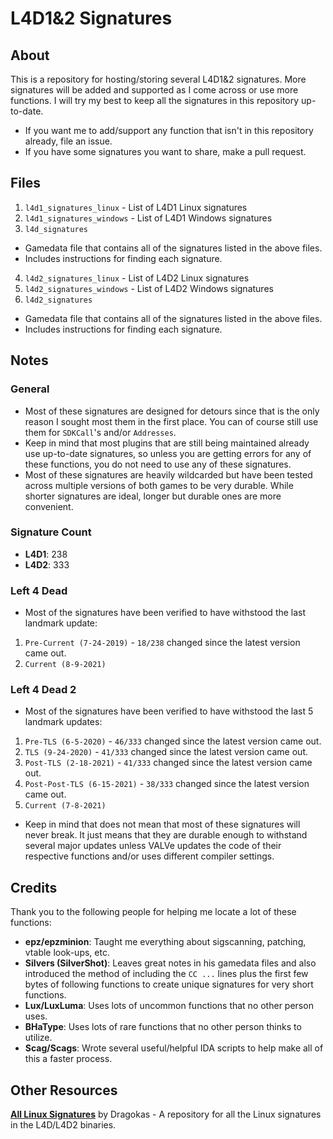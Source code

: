 # L4D1&2 Signatures

## About
This is a repository for hosting/storing several L4D1&2 signatures. More signatures will be added and supported as I come across or use more functions. I will try my best to keep all the signatures in this repository up-to-date.
- If you want me to add/support any function that isn't in this repository already, file an issue.
- If you have some signatures you want to share, make a pull request.

## Files
1. `l4d1_signatures_linux` - List of L4D1 Linux signatures
2. `l4d1_signatures_windows` - List of L4D1 Windows signatures
3. `l4d_signatures`
- Gamedata file that contains all of the signatures listed in the above files.
- Includes instructions for finding each signature.
4. `l4d2_signatures_linux` - List of L4D2 Linux signatures
5. `l4d2_signatures_windows` - List of L4D2 Windows signatures
6. `l4d2_signatures`
- Gamedata file that contains all of the signatures listed in the above files.
- Includes instructions for finding each signature.

## Notes

### General
- Most of these signatures are designed for detours since that is the only reason I sought most them in the first place. You can of course still use them for `SDKCall`'s and/or `Addresses`.
- Keep in mind that most plugins that are still being maintained already use up-to-date signatures, so unless you are getting errors for any of these functions, you do not need to use any of these signatures.
- Most of these signatures are heavily wildcarded but have been tested across multiple versions of both games to be very durable. While shorter signatures are ideal, longer but durable ones are more convenient.

### Signature Count
- **L4D1**: 238
- **L4D2**: 333

### Left 4 Dead
- Most of the signatures have been verified to have withstood the last landmark update:
1. `Pre-Current (7-24-2019)` - `18/238` changed since the latest version came out.
2. `Current (8-9-2021)`

### Left 4 Dead 2
- Most of the signatures have been verified to have withstood the last 5 landmark updates:
1. `Pre-TLS (6-5-2020)` - `46/333` changed since the latest version came out.
2. `TLS (9-24-2020)` - `41/333` changed since the latest version came out.
3. `Post-TLS (2-18-2021)` - `41/333` changed since the latest version came out.
4. `Post-Post-TLS (6-15-2021)` - `38/333` changed since the latest version came out.
5. `Current (7-8-2021)`
- Keep in mind that does not mean that most of these signatures will never break. It just means that they are durable enough to withstand several major updates unless VALVe updates the code of their respective functions and/or uses different compiler settings.

## Credits
Thank you to the following people for helping me locate a lot of these functions:
- **epz/epzminion**: Taught me everything about sigscanning, patching, vtable look-ups, etc.
- **Silvers (SilverShot)**: Leaves great notes in his gamedata files and also introduced the method of including the `CC ...` lines plus the first few bytes of following functions to create unique signatures for very short functions.
- **Lux/LuxLuma**: Uses lots of uncommon functions that no other person uses.
- **BHaType**: Uses lots of rare functions that no other person thinks to utilize.
- **Scag/Scags**: Wrote several useful/helpful IDA scripts to help make all of this a faster process.

## Other Resources
**[All Linux Signatures](https://github.com/dragokas/SM-Signatures)** by Dragokas - A repository for all the Linux signatures in the L4D/L4D2 binaries.